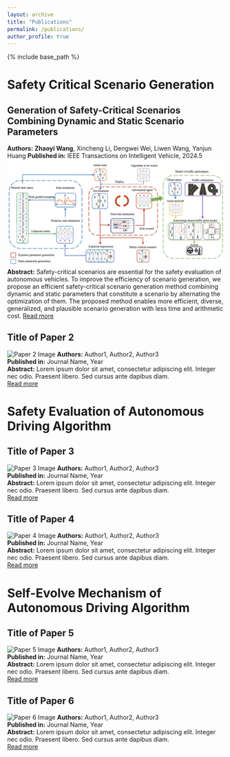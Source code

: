 ```yaml
---
layout: archive
title: "Publications"
permalink: /publications/
author_profile: true
---
```


{% include base_path %}

# Safety Critical Scenario Generation

## Generation of Safety-Critical Scenarios Combining Dynamic and Static Scenario Parameters
**Authors:** **Zhaoyi Wang**, Xincheng Li, Dengwei Wei, Liwen Wang, Yanjun Huang 
**Published in:** IEEE Transactions on Intelligent Vehicle, 2024.5  
![Paper 1 Image](/images/paper1-framework.png)
**Abstract:** Safety-critical scenarios are essential for the safety evaluation of autonomous vehicles. To improve the efficiency of scenario generation, we propose an efficient safety-critical scenario generation method combining dynamic and static parameters that constitute a scenario by alternating the optimization of them. The proposed method enables more efficient, diverse, generalized, and plausible scenario generation with less time and arithmetic cost. 
[Read more](link/to/full/paper1)

## Title of Paper 2
![Paper 2 Image](path/to/image2.jpg)
**Authors:** Author1, Author2, Author3  
**Published in:** Journal Name, Year  
**Abstract:** Lorem ipsum dolor sit amet, consectetur adipiscing elit. Integer nec odio. Praesent libero. Sed cursus ante dapibus diam.  
[Read more](link/to/full/paper2)

# Safety Evaluation of Autonomous Driving Algorithm

## Title of Paper 3
![Paper 3 Image](path/to/image3.jpg)
**Authors:** Author1, Author2, Author3  
**Published in:** Journal Name, Year  
**Abstract:** Lorem ipsum dolor sit amet, consectetur adipiscing elit. Integer nec odio. Praesent libero. Sed cursus ante dapibus diam.  
[Read more](link/to/full/paper3)

## Title of Paper 4
![Paper 4 Image](path/to/image4.jpg)
**Authors:** Author1, Author2, Author3  
**Published in:** Journal Name, Year  
**Abstract:** Lorem ipsum dolor sit amet, consectetur adipiscing elit. Integer nec odio. Praesent libero. Sed cursus ante dapibus diam.  
[Read more](link/to/full/paper4)

# Self-Evolve Mechanism of Autonomous Driving Algorithm

## Title of Paper 5
![Paper 5 Image](path/to/image5.jpg)
**Authors:** Author1, Author2, Author3  
**Published in:** Journal Name, Year  
**Abstract:** Lorem ipsum dolor sit amet, consectetur adipiscing elit. Integer nec odio. Praesent libero. Sed cursus ante dapibus diam.  
[Read more](link/to/full/paper5)

## Title of Paper 6
![Paper 6 Image](path/to/image6.jpg)
**Authors:** Author1, Author2, Author3  
**Published in:** Journal Name, Year  
**Abstract:** Lorem ipsum dolor sit amet, consectetur adipiscing elit. Integer nec odio. Praesent libero. Sed cursus ante dapibus diam.  
[Read more](link/to/full/paper6)
